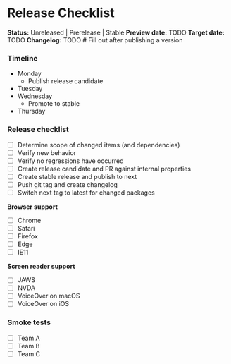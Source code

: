 # Release Checklist

<!-- This is an example of an issue used for tracking releases for libraries in a design system -->

**Status:** Unreleased | Prerelease | Stable **Preview date:** TODO **Target
date:** TODO **Changelog:** TODO # Fill out after publishing a version

### Timeline

- Monday
  - Publish release candidate
- Tuesday
- Wednesday
  - Promote to stable
- Thursday

### Release checklist

- [ ] Determine scope of changed items (and dependencies)
- [ ] Verify new behavior
- [ ] Verify no regressions have occurred
- [ ] Create release candidate and PR against internal properties
- [ ] Create stable release and publish to next
- [ ] Push git tag and create changelog
- [ ] Switch next tag to latest for changed packages

**Browser support**

- [ ] Chrome
- [ ] Safari
- [ ] Firefox
- [ ] Edge
- [ ] IE11

**Screen reader support**

- [ ] JAWS
- [ ] NVDA
- [ ] VoiceOver on macOS
- [ ] VoiceOver on iOS

### Smoke tests

<!-- This are often sponsor or internal teams that we lean on for smoke testing the release -->

- [ ] Team A
- [ ] Team B
- [ ] Team C
